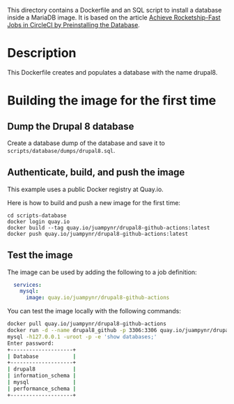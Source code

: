 This directory contains a Dockerfile and an SQL script to install a database inside a
MariaDB image. It is based on the article
[Achieve Rocketship-Fast Jobs in CircleCI by Preinstalling the Database](https://www.lullabot.com/articles/rocket-ship-fast-jobs-circleci-preinstalling-database).

# Description

This Dockerfile creates and populates a database with the name drupal8.

# Building the image for the first time

## Dump the Drupal 8 database
Create a database dump of the database and save it to `scripts/database/dumps/drupal8.sql`.

## Authenticate, build, and push the image

This example uses a public Docker registry at Quay.io.

Here is how to build and push a new image for the first time:

```
cd scripts-database
docker login quay.io
docker build --tag quay.io/juampynr/drupal8-github-actions:latest
docker push quay.io/juampynr/drupal8-github-actions:latest
```

## Test the image

The image can be used by adding the following to a job definition:

```yaml
  services:
    mysql:
      image: quay.io/juampynr/drupal8-github-actions
```

You can test the image locally with the following commands:

```bash
docker pull quay.io/juampynr/drupal8-github-actions
docker run -d --name drupal8_github -p 3306:3306 quay.io/juampynr/drupal8-github-actions:latest
mysql -h127.0.0.1 -uroot -p -e 'show databases;'
Enter password:
+--------------------+
| Database           |
+--------------------+
| drupal8            |
| information_schema |
| mysql              |
| performance_schema |
+--------------------+
```
